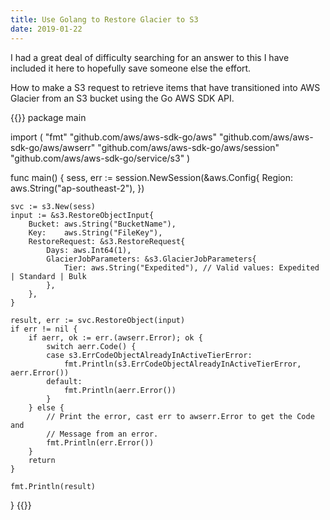 ```yaml
---
title: Use Golang to Restore Glacier to S3
date: 2019-01-22
---
```


I had a great deal of difficulty searching for an answer to this I have included it here to hopefully save someone else the effort.

How to make a S3 request to retrieve items that have transitioned into AWS Glacier from an S3 bucket using the Go AWS SDK API.

{{<highlight go>}}
package main

import (
	"fmt"
	"github.com/aws/aws-sdk-go/aws"
	"github.com/aws/aws-sdk-go/aws/awserr"
	"github.com/aws/aws-sdk-go/aws/session"
	"github.com/aws/aws-sdk-go/service/s3"
)

func main() {
	sess, err := session.NewSession(&aws.Config{
		Region: aws.String("ap-southeast-2"),
	})

	svc := s3.New(sess)
	input := &s3.RestoreObjectInput{
		Bucket: aws.String("BucketName"),
		Key:    aws.String("FileKey"),
		RestoreRequest: &s3.RestoreRequest{
			Days: aws.Int64(1),
			GlacierJobParameters: &s3.GlacierJobParameters{
				Tier: aws.String("Expedited"), // Valid values: Expedited | Standard | Bulk
			},
		},
	}

	result, err := svc.RestoreObject(input)
	if err != nil {
		if aerr, ok := err.(awserr.Error); ok {
			switch aerr.Code() {
			case s3.ErrCodeObjectAlreadyInActiveTierError:
				fmt.Println(s3.ErrCodeObjectAlreadyInActiveTierError, aerr.Error())
			default:
				fmt.Println(aerr.Error())
			}
		} else {
			// Print the error, cast err to awserr.Error to get the Code and
			// Message from an error.
			fmt.Println(err.Error())
		}
		return
	}

	fmt.Println(result)
}
{{</highlight>}}
